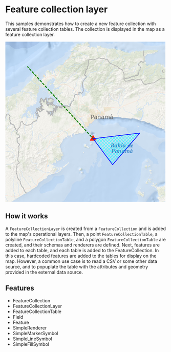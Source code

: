 # Feature collection layer

This samples demonstrates how to create a new feature collection with several feature collection tables. The collection is displayed in the map as a feature collection layer.

![](screenshot.png)

## How it works
A `FeatureCollectionLayer` is created from a `FeatureCollection` and is added to the map's operational layers. Then, a point `FeatureCollectionTable`, a polyline `FeatureCollectionTable`, and a polygon `FeatureCollectionTable` are created, and their schemas and renderers are defined. Next, features are added to each table, and each table is added to the FeatureCollection. In this case, hardcoded features are added to the tables for display on the map. However, a common use case is to read a CSV or some other data source, and to popuplate the table with the attributes and geometry provided in the external data source.

## Features
- FeatureCollection
- FeatureCollectionLayer
- FeatureCollectionTable
- Field
- Feature
- SimpleRenderer
- SimpleMarkerSymbol
- SimpleLineSymbol
- SimpleFillSymbol
